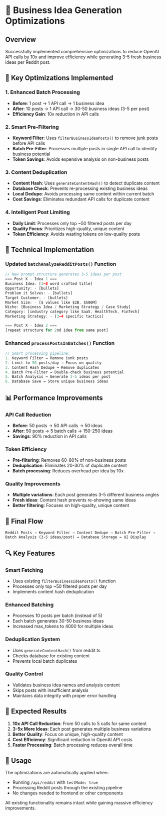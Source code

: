 # 🚀 Business Idea Generation Optimizations

## Overview
Successfully implemented comprehensive optimizations to reduce OpenAI API calls by 10x and improve efficiency while generating 3-5 fresh business ideas per Reddit post.

## 🎯 Key Optimizations Implemented

### 1. **Enhanced Batch Processing**
- **Before**: 1 post → 1 API call → 1 business idea
- **After**: 10 posts → 1 API call → 30-50 business ideas (3-5 per post)
- **Efficiency Gain**: 10x reduction in API calls

### 2. **Smart Pre-Filtering**
- **Keyword Filter**: Uses `filterBusinessIdeaPosts()` to remove junk posts before API calls
- **Batch Pre-Filter**: Processes multiple posts in single API call to identify business potential
- **Token Savings**: Avoids expensive analysis on non-business posts

### 3. **Content Deduplication**
- **Content Hash**: Uses `generateContentHash()` to detect duplicate content
- **Database Check**: Prevents re-processing existing business ideas
- **Local Dedupe**: Avoids processing same content within current batch
- **Cost Savings**: Eliminates redundant API calls for duplicate content

### 4. **Intelligent Post Limiting**
- **Daily Limit**: Processes only top ~50 filtered posts per day
- **Quality Focus**: Prioritizes high-quality, unique content
- **Token Efficiency**: Avoids wasting tokens on low-quality posts

## 🔧 Technical Implementation

### Updated `batchAnalyzeRedditPosts()` Function
```typescript
// New prompt structure generates 3-5 ideas per post
=== Post X - Idea 1 ===
Business Idea: [3–8 word crafted title]
Opportunity: - [bullets]
Problem it Solves: - [bullets]
Target Customer: - [bullets]
Market Size: - [$ values like $2B, $500M]
Niche: [Business Idea / Marketing Strategy / Case Study]
Category: [industry category like SaaS, HealthTech, FinTech]
Marketing Strategy: - [3–4 specific tactics]

=== Post X - Idea 2 ===
[repeat structure for 2nd idea from same post]
```

### Enhanced `processPostsInBatches()` Function
```typescript
// Smart processing pipeline:
1. Keyword Filter → Remove junk posts
2. Limit to 50 posts/day → Focus on quality
3. Content Hash Dedupe → Remove duplicates
4. Batch Pre-Filter → Double-check business potential
5. Batch Analysis → Generate 3-5 ideas per post
6. Database Save → Store unique business ideas
```

## 📊 Performance Improvements

### API Call Reduction
- **Before**: 50 posts → 50 API calls → 50 ideas
- **After**: 50 posts → 5 batch calls → 150-250 ideas
- **Savings**: 90% reduction in API calls

### Token Efficiency
- **Pre-filtering**: Removes 60-80% of non-business posts
- **Deduplication**: Eliminates 20-30% of duplicate content
- **Batch processing**: Reduces overhead per idea by 10x

### Quality Improvements
- **Multiple variations**: Each post generates 3-5 different business angles
- **Fresh ideas**: Content hash prevents re-showing same ideas
- **Better filtering**: Focuses on high-quality, unique content

## 🎯 Final Flow

```
Reddit Posts → Keyword Filter → Content Dedupe → Batch Pre-Filter → 
Batch Analysis (3-5 ideas/post) → Database Storage → UI Display
```

## 🔍 Key Features

### Smart Fetching
- Uses existing `filterBusinessIdeaPosts()` function
- Processes only top ~50 filtered posts per day
- Implements content hash deduplication

### Enhanced Batching
- Processes 10 posts per batch (instead of 5)
- Each batch generates 30-50 business ideas
- Increased max_tokens to 4000 for multiple ideas

### Deduplication System
- Uses `generateContentHash()` from reddit.ts
- Checks database for existing content
- Prevents local batch duplicates

### Quality Control
- Validates business idea names and analysis content
- Skips posts with insufficient analysis
- Maintains data integrity with proper error handling

## 🚀 Expected Results

1. **10x API Call Reduction**: From 50 calls to 5 calls for same content
2. **3-5x More Ideas**: Each post generates multiple business variations
3. **Better Quality**: Focus on unique, high-quality content
4. **Cost Efficiency**: Significant reduction in OpenAI API costs
5. **Faster Processing**: Batch processing reduces overall time

## 📝 Usage

The optimizations are automatically applied when:
- Running `/api/reddit` with `testMode: true`
- Processing Reddit posts through the existing pipeline
- No changes needed to frontend or other components

All existing functionality remains intact while gaining massive efficiency improvements.
